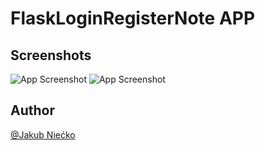 # FlaskLoginRegisterNote APP


## Screenshots

![App Screenshot](https://user-images.githubusercontent.com/72970978/160122522-a9b14272-acca-4ade-b1e0-3bbd13a84c6f.png)
![App Screenshot](https://user-images.githubusercontent.com/72970978/160122545-a5ffd347-1361-4c6c-9281-1ad53f357ac8.png)



## Author

[@Jakub Niećko](https://www.github.com/nieckojakub)

